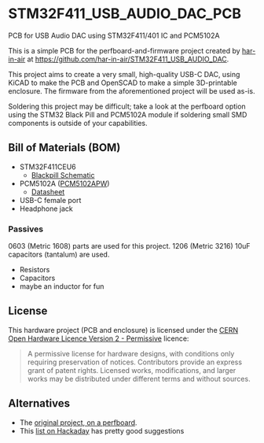 # STM32F411_USB_AUDIO_DAC_PCB
PCB for USB Audio DAC using STM32F411/401 IC and PCM5102A

This is a simple PCB for the perfboard-and-firmware project created by [har-in-air](https://github.com/har-in-air) at https://github.com/har-in-air/STM32F411_USB_AUDIO_DAC.

This project aims to create a very small, high-quality USB-C DAC, using KiCAD to make the PCB and OpenSCAD to make a simple 3D-printable enclosure. The firmware from the aforementioned project will be used as-is.

Soldering this project may be difficult; take a look at the perfboard option using the STM32 Black Pill and PCM5102A module if soldering small SMD components is outside of your capabilities.

## Bill of Materials (BOM)

* STM32F411CEU6
    * [Blackpill Schematic](https://stm32-base.org/assets/pdf/boards/original-schematic-STM32F411CEU6_WeAct_Black_Pill_V2.0.pdf)
* PCM5102A ([PCM5102APW](https://www.digikey.ca/en/products/detail/texas-instruments/PCM5102APW/3902495))
    * [Datasheet](https://www.ti.com/lit/ds/symlink/pcm5102a.pdf)
* USB-C female port
* Headphone jack

### Passives
0603 (Metric 1608) parts are used for this project. 1206 (Metric 3216) 10uF capacitors (tantalum) are used.

* Resistors
* Capacitors
* maybe an inductor for fun

## License
This hardware project (PCB and enclosure) is licensed under the [CERN Open Hardware Licence Version 2 - Permissive](https://choosealicense.com/licenses/cern-ohl-p-2.0/) licence:

> A permissive license for hardware designs, with conditions only requiring preservation of notices. Contributors provide an express grant of patent rights. Licensed works, modifications, and larger works may be distributed under different terms and without sources.

## Alternatives
* The [original project, on a perfboard](https://github.com/har-in-air/STM32F411_USB_AUDIO_DAC).
* This [list on Hackaday](https://hackaday.io/list/166971-odfas-dacs) has pretty good suggestions
